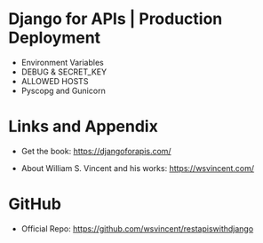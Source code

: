 # Django for APIs | Production Deployment

* Environment Variables
* DEBUG & SECRET_KEY
* ALLOWED HOSTS
* Pyscopg and Gunicorn


Links and Appendix
========================================================

- Get the book: https://djangoforapis.com/

- About William S. Vincent and his works: https://wsvincent.com/

GitHub
========================================================

- Official Repo: https://github.com/wsvincent/restapiswithdjango
